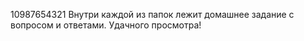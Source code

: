 10987654321
Внутри каждой из папок лежит домашнее задание с вопросом и ответами.
Удачного просмотра!
